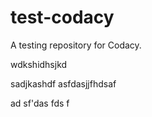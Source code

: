 # test-codacy
A testing repository for Codacy.


wdkshidhsjkd

sadjkashdf
asfdasjjfhdsaf

ad
sf'das
fds
f
